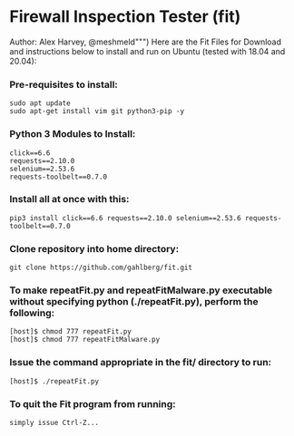 # Firewall Inspection Tester (fit)
Author: Alex Harvey, @meshmeld""")
Here are the Fit Files for Download and instructions below to install and run on Ubuntu (tested with 18.04 and 20.04):

### Pre-requisites to install:
    sudo apt update
    sudo apt-get install vim git python3-pip -y

### Python 3 Modules to Install:
    click==6.6
    requests==2.10.0
    selenium==2.53.6
    requests-toolbelt==0.7.0

### Install all at once with this:
    pip3 install click==6.6 requests==2.10.0 selenium==2.53.6 requests-toolbelt==0.7.0

### Clone repository into home directory:
    git clone https://github.com/gahlberg/fit.git

### To make repeatFit.py and repeatFitMalware.py executable without specifying python (./repeatFit.py), perform the following:
    [host]$ chmod 777 repeatFit.py 
    [host]$ chmod 777 repeatFitMalware.py 

### Issue the command appropriate in the fit/ directory to run:
    [host]$ ./repeatFit.py
  
### To quit the Fit program from running: 
    simply issue Ctrl-Z... 
